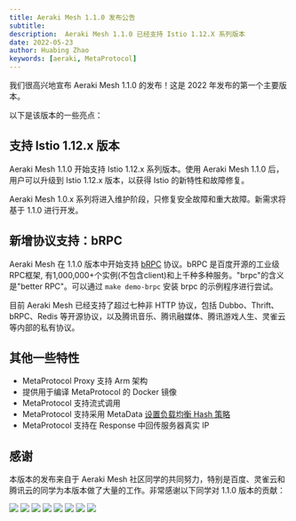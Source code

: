 ```yaml
---
title: Aeraki Mesh 1.1.0 发布公告
subtitle: 
description:  Aeraki Mesh 1.1.0 已经支持 Istio 1.12.X 系列版本
date: 2022-05-23
author: Huabing Zhao
keywords: [aeraki, MetaProtocol]
---
```


我们很高兴地宣布 Aeraki Mesh 1.1.0 的发布！这是 2022 年发布的第一个主要版本。

以下是该版本的一些亮点：

## 支持 Istio 1.12.x 版本

Aeraki Mesh 1.1.0 开始支持 Istio 1.12.x 系列版本。使用 Aeraki Mesh 1.1.0 后，用户可以升级到 Istio 1.12.x 版本，以获得 Istio 的新特性和故障修复。

Aeraki Mesh 1.0.x 系列将进入维护阶段，只修复安全故障和重大故障。新需求将基于 1.1.0 进行开发。

## 新增协议支持：bRPC

Aeraki Mesh 在 1.1.0 版本中开始支持 [bRPC](https://brpc.apache.org/) 协议。bRPC 是百度开源的工业级RPC框架, 有1,000,000+个实例(不包含client)和上千种多种服务。"brpc"的含义是"better RPC"。可以通过 `make demo-brpc` 安装 brpc 的示例程序进行尝试。

目前 Aeraki Mesh 已经支持了超过七种非 HTTP 协议，包括 Dubbo、Thrift、bRPC、Redis 等开源协议，以及腾讯音乐、腾讯融媒体、腾讯游戏人生、灵雀云等内部的私有协议。

## 其他一些特性

* MetaProtocol Proxy 支持 Arm 架构
* 提供用于编译 MetaProtocol 的 Docker 镜像
* MetaProtocol 支持流式调用
* MetaProtocol 支持采用 MetaData [设置负载均衡 Hash 策略](https://www.aeraki.net/zh/docs/v1.1/tutorials/consistent-hash-lb/#%E8%AE%BE%E7%BD%AE%E9%87%87%E7%94%A8-consistent-hash)
* MetaProtocol 支持在 Response 中回传服务器真实 IP 

## 感谢

本版本的发布来自于 Aeraki Mesh 社区同学的共同努力，特别是百度、灵雀云和腾讯云的同学为本版本做了大量的工作。非常感谢以下同学对 1.1.0 版本的贡献：

[![](https://github.com/smwyzi.png?size=40)](https://github.com/smwyzi) 
[![](https://github.com/Xunzhuo.png?size=40)](https://github.com/Xunzhuo) 
[![](https://github.com/huanghuangzym.png?size=40)](https://github.com/huanghuangzym) 
[![](https://github.com/nevermosby.png?size=40)](https://github.com/nevermosby) 
[![](https://github.com/weixiao619.png?size=40)](https://github.com/weixiao619) 
[![](https://github.com/Sad-polar-bear.png?size=40)](https://github.com/Sad-polar-bear) 
[![](https://github.com/wen73.png?size=40)](https://github.com/wen73)
[![](https://github.com/zhaohuabing.png?size=40)](https://github.com/zhaohuabing)



